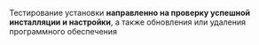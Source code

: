 Тестирование установки **направленно на проверку успешной инсталляции и настройки**, а также обновления или удаления программного обеспечения

